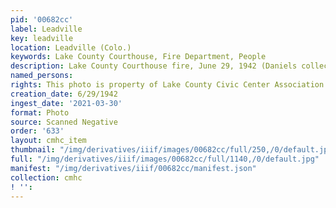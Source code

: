 ```yaml
---
pid: '00682cc'
label: Leadville
key: leadville
location: Leadville (Colo.)
keywords: Lake County Courthouse, Fire Department, People
description: Lake County Courthouse fire, June 29, 1942 (Daniels collection)
named_persons: 
rights: This photo is property of Lake County Civic Center Association.
creation_date: 6/29/1942
ingest_date: '2021-03-30'
format: Photo
source: Scanned Negative
order: '633'
layout: cmhc_item
thumbnail: "/img/derivatives/iiif/images/00682cc/full/250,/0/default.jpg"
full: "/img/derivatives/iiif/images/00682cc/full/1140,/0/default.jpg"
manifest: "/img/derivatives/iiif/00682cc/manifest.json"
collection: cmhc
! '': 
---
```

